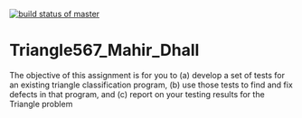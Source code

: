 [![build status of master](https://travis-ci.org/mahir-d/Triangle567_Mahir_Dhall.svg?branch=master)](https://travis-ci.org/mahir-d/Triangle567_Mahir_Dhall)

# Triangle567_Mahir_Dhall
The objective of this assignment is for you to (a) develop a set of tests for an existing triangle classification program, (b) use those tests to find and fix defects in that program, and (c) report on your testing results for the Triangle problem
